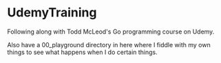# UdemyTraining

Following along with Todd McLeod's Go programming course on Udemy.

Also have a 00_playground directory in here where I fiddle with my own things to see what happens when I do certain things.

